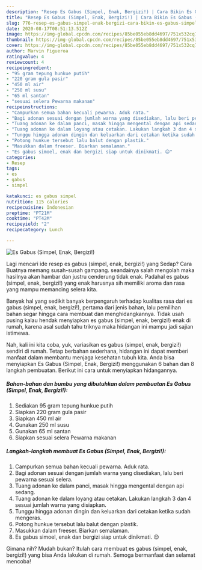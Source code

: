 ```yaml
---
description: "Resep Es Gabus (Simpel, Enak, Bergizi!) | Cara Bikin Es Gabus (Simpel, Enak, Bergizi!) Yang Sempurna"
title: "Resep Es Gabus (Simpel, Enak, Bergizi!) | Cara Bikin Es Gabus (Simpel, Enak, Bergizi!) Yang Sempurna"
slug: 776-resep-es-gabus-simpel-enak-bergizi-cara-bikin-es-gabus-simpel-enak-bergizi-yang-sempurna
date: 2020-08-17T08:51:13.512Z
image: https://img-global.cpcdn.com/recipes/85be055eb8dd4697/751x532cq70/es-gabus-simpel-enak-bergizi-foto-resep-utama.jpg
thumbnail: https://img-global.cpcdn.com/recipes/85be055eb8dd4697/751x532cq70/es-gabus-simpel-enak-bergizi-foto-resep-utama.jpg
cover: https://img-global.cpcdn.com/recipes/85be055eb8dd4697/751x532cq70/es-gabus-simpel-enak-bergizi-foto-resep-utama.jpg
author: Marvin Figueroa
ratingvalue: 4
reviewcount: 4
recipeingredient:
- "95 gram tepung hunkue putih"
- "220 gram gula pasir"
- "450 ml air"
- "250 ml susu"
- "65 ml santan"
- "sesuai selera Pewarna makanan"
recipeinstructions:
- "Campurkan semua bahan kecuali pewarna. Aduk rata."
- "Bagi adonan sesuai dengan jumlah warna yang disediakan, lalu beri pewarna sesuai selera."
- "Tuang adonan ke dalam panci, masak hingga mengental dengan api sedang."
- "Tuang adonan ke dalam loyang atau cetakan. Lakukan langkah 3 dan 4 sesuai jumlah warna yang disiapkan."
- "Tunggu hingga adonan dingin dan keluarkan dari cetakan ketika sudah mengeras."
- "Potong hunkue tersebut lalu balut dengan plastik."
- "Masukkan dalam freeser. Biarkan semalaman."
- "Es gabus simoel, enak dan bergizi siap untuk dinikmati. 😉"
categories:
- Resep
tags:
- es
- gabus
- simpel

katakunci: es gabus simpel 
nutrition: 115 calories
recipecuisine: Indonesian
preptime: "PT21M"
cooktime: "PT42M"
recipeyield: "2"
recipecategory: Lunch

---
```



![Es Gabus (Simpel, Enak, Bergizi!)](https://img-global.cpcdn.com/recipes/85be055eb8dd4697/751x532cq70/es-gabus-simpel-enak-bergizi-foto-resep-utama.jpg)

Lagi mencari ide resep es gabus (simpel, enak, bergizi!) yang Sedap? Cara Buatnya memang susah-susah gampang. seandainya salah mengolah maka hasilnya akan hambar dan justru cenderung tidak enak. Padahal es gabus (simpel, enak, bergizi!) yang enak harusnya sih memiliki aroma dan rasa yang mampu memancing selera kita.



Banyak hal yang sedikit banyak berpengaruh terhadap kualitas rasa dari es gabus (simpel, enak, bergizi!), pertama dari jenis bahan, lalu pemilihan bahan segar hingga cara membuat dan menghidangkannya. Tidak usah pusing kalau hendak menyiapkan es gabus (simpel, enak, bergizi!) enak di rumah, karena asal sudah tahu triknya maka hidangan ini mampu jadi sajian istimewa.


Nah, kali ini kita coba, yuk, variasikan es gabus (simpel, enak, bergizi!) sendiri di rumah. Tetap berbahan sederhana, hidangan ini dapat memberi manfaat dalam membantu menjaga kesehatan tubuh kita. Anda bisa menyiapkan Es Gabus (Simpel, Enak, Bergizi!) menggunakan 6 bahan dan 8 langkah pembuatan. Berikut ini cara untuk menyiapkan hidangannya.

<!--inarticleads1-->

##### Bahan-bahan dan bumbu yang dibutuhkan dalam pembuatan Es Gabus (Simpel, Enak, Bergizi!):

1. Sediakan 95 gram tepung hunkue putih
1. Siapkan 220 gram gula pasir
1. Siapkan 450 ml air
1. Gunakan 250 ml susu
1. Gunakan 65 ml santan
1. Siapkan sesuai selera Pewarna makanan




<!--inarticleads2-->

##### Langkah-langkah membuat Es Gabus (Simpel, Enak, Bergizi!):

1. Campurkan semua bahan kecuali pewarna. Aduk rata.
1. Bagi adonan sesuai dengan jumlah warna yang disediakan, lalu beri pewarna sesuai selera.
1. Tuang adonan ke dalam panci, masak hingga mengental dengan api sedang.
1. Tuang adonan ke dalam loyang atau cetakan. Lakukan langkah 3 dan 4 sesuai jumlah warna yang disiapkan.
1. Tunggu hingga adonan dingin dan keluarkan dari cetakan ketika sudah mengeras.
1. Potong hunkue tersebut lalu balut dengan plastik.
1. Masukkan dalam freeser. Biarkan semalaman.
1. Es gabus simoel, enak dan bergizi siap untuk dinikmati. 😉




Gimana nih? Mudah bukan? Itulah cara membuat es gabus (simpel, enak, bergizi!) yang bisa Anda lakukan di rumah. Semoga bermanfaat dan selamat mencoba!
